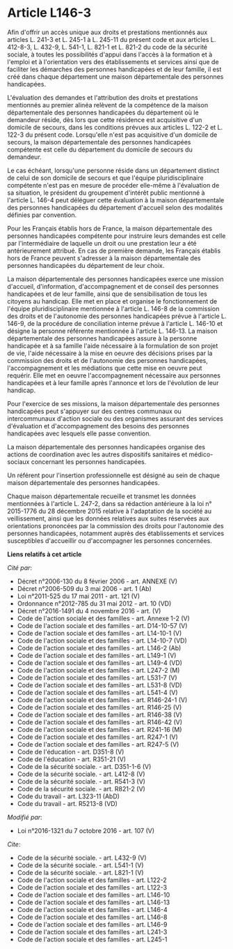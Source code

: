 # Article L146-3

Afin d'offrir un accès unique aux droits et prestations mentionnés aux articles L. 241-3 et L. 245-1 à L. 245-11 du présent
code et aux articles L. 412-8-3, L. 432-9, L. 541-1, L. 821-1 et L. 821-2 du code de la sécurité sociale, à toutes les
possibilités d'appui dans l'accès à la formation et à l'emploi et à l'orientation vers des établissements et services ainsi
que de faciliter les démarches des personnes handicapées et de leur famille, il est créé dans chaque département une maison
départementale des personnes handicapées. 

L'évaluation des demandes et l'attribution des droits et prestations mentionnés au premier alinéa relèvent de la compétence
de la maison départementale des personnes handicapées du département où le demandeur réside, dès lors que cette résidence est
acquisitive d'un domicile de secours, dans les conditions prévues aux articles L. 122-2 et L. 122-3 du présent code.
Lorsqu'elle n'est pas acquisitive d'un domicile de secours, la maison départementale des personnes handicapées compétente est
celle du département du domicile de secours du demandeur. 

Le cas échéant, lorsqu'une personne réside dans un département distinct de celui de son domicile de secours et que l'équipe
pluridisciplinaire compétente n'est pas en mesure de procéder elle-même à l'évaluation de sa situation, le président du
groupement d'intérêt public mentionné à l'article L. 146-4 peut déléguer cette évaluation à la maison départementale des
personnes handicapées du département d'accueil selon des modalités définies par convention. 

Pour les Français établis hors de France, la maison départementale des personnes handicapées compétente pour instruire leurs
demandes est celle par l'intermédiaire de laquelle un droit ou une prestation leur a été antérieurement attribué. En cas de
première demande, les Français établis hors de France peuvent s'adresser à la maison départementale des personnes handicapées
du département de leur choix. 

La maison départementale des personnes handicapées exerce une mission d'accueil, d'information, d'accompagnement et de
conseil des personnes handicapées et de leur famille, ainsi que de sensibilisation de tous les citoyens au handicap. Elle met
en place et organise le fonctionnement de l'équipe pluridisciplinaire mentionnée à l'article L. 146-8 de la commission des
droits et de l'autonomie des personnes handicapées prévue à l'article L. 146-9, de la procédure de conciliation interne
prévue à l'article L. 146-10 et désigne la personne référente mentionnée à l'article L. 146-13. La maison départementale des
personnes handicapées assure à la personne handicapée et à sa famille l'aide nécessaire à la formulation de son projet de
vie, l'aide nécessaire à la mise en oeuvre des décisions prises par la commission des droits et de l'autonomie des personnes
handicapées, l'accompagnement et les médiations que cette mise en oeuvre peut requérir. Elle met en oeuvre l'accompagnement
nécessaire aux personnes handicapées et à leur famille après l'annonce et lors de l'évolution de leur handicap. 

Pour l'exercice de ses missions, la maison départementale des personnes handicapées peut s'appuyer sur des centres communaux
ou intercommunaux d'action sociale ou des organismes assurant des services d'évaluation et d'accompagnement des besoins des
personnes handicapées avec lesquels elle passe convention. 

La maison départementale des personnes handicapées organise des actions de coordination avec les autres dispositifs
sanitaires et médico-sociaux concernant les personnes handicapées. 

Un référent pour l'insertion professionnelle est désigné au sein de chaque maison départementale des personnes handicapées. 

Chaque maison départementale recueille et transmet les données mentionnées à l'article L. 247-2, dans sa rédaction antérieure
à la loi n° 2015-1776 du 28 décembre 2015 relative à l'adaptation de la société au veillissement, ainsi que les données
relatives aux suites réservées aux orientations prononcées par la commission des droits pour l'autonomie des personnes
handicapées, notamment auprès des établissements et services susceptibles d'accueillir ou d'accompagner les personnes
concernées.

**Liens relatifs à cet article**

_Cité par_:

  - Décret n°2006-130 du 8 février 2006 - art. ANNEXE (V)
  - Décret n°2006-509 du 3 mai 2006 - art. 1 (Ab)
  - Loi n°2011-525 du 17 mai 2011 - art. 121 (V)
  - Ordonnance n°2012-785 du 31 mai 2012 - art. 10 (VD)
  - Décret n°2016-1491 du 4 novembre 2016 - art. (V)
  - Code de l'action sociale et des familles - art. Annexe 1-2 (V)
  - Code de l'action sociale et des familles - art. D14-10-57 (V)
  - Code de l'action sociale et des familles - art. L14-10-1 (V)
  - Code de l'action sociale et des familles - art. L14-10-7 (VD)
  - Code de l'action sociale et des familles - art. L146-2 (Ab)
  - Code de l'action sociale et des familles - art. L149-1 (V)
  - Code de l'action sociale et des familles - art. L149-4 (VD)
  - Code de l'action sociale et des familles - art. L247-2 (M)
  - Code de l'action sociale et des familles - art. L531-7 (V)
  - Code de l'action sociale et des familles - art. L531-8 (VD)
  - Code de l'action sociale et des familles - art. L541-4 (V)
  - Code de l'action sociale et des familles - art. R146-24-1 (V)
  - Code de l'action sociale et des familles - art. R146-25 (V)
  - Code de l'action sociale et des familles - art. R146-38 (V)
  - Code de l'action sociale et des familles - art. R146-42 (V)
  - Code de l'action sociale et des familles - art. R241-16 (M)
  - Code de l'action sociale et des familles - art. R247-1 (V)
  - Code de l'action sociale et des familles - art. R247-5 (V)
  - Code de l'éducation - art. D351-8 (V)
  - Code de l'éducation - art. R351-21 (V)
  - Code de la sécurité sociale. - art. D351-1-6 (V)
  - Code de la sécurité sociale. - art. L412-8 (V)
  - Code de la sécurité sociale. - art. R541-3 (V)
  - Code de la sécurité sociale. - art. R821-2 (V)
  - Code du travail - art. L323-11 (AbD)
  - Code du travail - art. R5213-8 (VD)

_Modifié par_:

  - Loi n°2016-1321 du 7 octobre 2016 - art. 107 (V)

_Cite_:

  - Code de la sécurité sociale. - art. L432-9 (V)
  - Code de la sécurité sociale. - art. L541-1 (V)
  - Code de la sécurité sociale. - art. L821-1 (V)
  - Code de l'action sociale et des familles - art. L122-2
  - Code de l'action sociale et des familles - art. L122-3
  - Code de l'action sociale et des familles - art. L146-10
  - Code de l'action sociale et des familles - art. L146-13
  - Code de l'action sociale et des familles - art. L146-4
  - Code de l'action sociale et des familles - art. L146-8
  - Code de l'action sociale et des familles - art. L146-9
  - Code de l'action sociale et des familles - art. L241-3
  - Code de l'action sociale et des familles - art. L245-1
